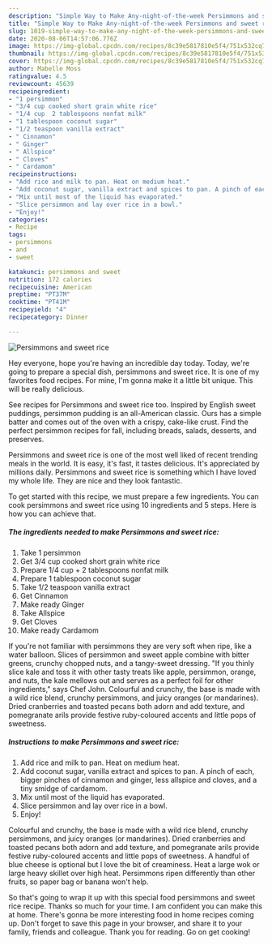 ```yaml
---
description: "Simple Way to Make Any-night-of-the-week Persimmons and sweet rice"
title: "Simple Way to Make Any-night-of-the-week Persimmons and sweet rice"
slug: 1019-simple-way-to-make-any-night-of-the-week-persimmons-and-sweet-rice
date: 2020-08-06T14:57:06.776Z
image: https://img-global.cpcdn.com/recipes/8c39e5817810e5f4/751x532cq70/persimmons-and-sweet-rice-recipe-main-photo.jpg
thumbnail: https://img-global.cpcdn.com/recipes/8c39e5817810e5f4/751x532cq70/persimmons-and-sweet-rice-recipe-main-photo.jpg
cover: https://img-global.cpcdn.com/recipes/8c39e5817810e5f4/751x532cq70/persimmons-and-sweet-rice-recipe-main-photo.jpg
author: Mabelle Moss
ratingvalue: 4.5
reviewcount: 45639
recipeingredient:
- "1 persimmon"
- "3/4 cup cooked short grain white rice"
- "1/4 cup  2 tablespoons nonfat milk"
- "1 tablespoon coconut sugar"
- "1/2 teaspoon vanilla extract"
- " Cinnamon"
- " Ginger"
- " Allspice"
- " Cloves"
- " Cardamom"
recipeinstructions:
- "Add rice and milk to pan. Heat on medium heat."
- "Add coconut sugar, vanilla extract and spices to pan. A pinch of each, bigger pinches of cinnamon and ginger, less allspice and cloves, and a tiny smidge of cardamom."
- "Mix until most of the liquid has evaporated."
- "Slice persimmon and lay over rice in a bowl."
- "Enjoy!"
categories:
- Recipe
tags:
- persimmons
- and
- sweet

katakunci: persimmons and sweet 
nutrition: 172 calories
recipecuisine: American
preptime: "PT37M"
cooktime: "PT41M"
recipeyield: "4"
recipecategory: Dinner

---
```



![Persimmons and sweet rice](https://img-global.cpcdn.com/recipes/8c39e5817810e5f4/751x532cq70/persimmons-and-sweet-rice-recipe-main-photo.jpg)

Hey everyone, hope you're having an incredible day today. Today, we're going to prepare a special dish, persimmons and sweet rice. It is one of my favorites food recipes. For mine, I'm gonna make it a little bit unique. This will be really delicious.

See recipes for Persimmons and sweet rice too. Inspired by English sweet puddings, persimmon pudding is an all-American classic. Ours has a simple batter and comes out of the oven with a crispy, cake-like crust. Find the perfect persimmon recipes for fall, including breads, salads, desserts, and preserves.

Persimmons and sweet rice is one of the most well liked of recent trending meals in the world. It is easy, it's fast, it tastes delicious. It's appreciated by millions daily. Persimmons and sweet rice is something which I have loved my whole life. They are nice and they look fantastic.


To get started with this recipe, we must prepare a few ingredients. You can cook persimmons and sweet rice using 10 ingredients and 5 steps. Here is how you can achieve that.

<!--inarticleads1-->

##### The ingredients needed to make Persimmons and sweet rice:

1. Take 1 persimmon
1. Get 3/4 cup cooked short grain white rice
1. Prepare 1/4 cup + 2 tablespoons nonfat milk
1. Prepare 1 tablespoon coconut sugar
1. Take 1/2 teaspoon vanilla extract
1. Get  Cinnamon
1. Make ready  Ginger
1. Take  Allspice
1. Get  Cloves
1. Make ready  Cardamom


If you&#39;re not familiar with persimmons they are very soft when ripe, like a water balloon. Slices of persimmon and sweet apple combine with bitter greens, crunchy chopped nuts, and a tangy-sweet dressing. &#34;If you thinly slice kale and toss it with other tasty treats like apple, persimmon, orange, and nuts, the kale mellows out and serves as a perfect foil for other ingredients,&#34; says Chef John. Colourful and crunchy, the base is made with a wild rice blend, crunchy persimmons, and juicy oranges (or mandarines). Dried cranberries and toasted pecans both adorn and add texture, and pomegranate arils provide festive ruby-coloured accents and little pops of sweetness. 

<!--inarticleads2-->

##### Instructions to make Persimmons and sweet rice:

1. Add rice and milk to pan. Heat on medium heat.
1. Add coconut sugar, vanilla extract and spices to pan. A pinch of each, bigger pinches of cinnamon and ginger, less allspice and cloves, and a tiny smidge of cardamom.
1. Mix until most of the liquid has evaporated.
1. Slice persimmon and lay over rice in a bowl.
1. Enjoy!


Colourful and crunchy, the base is made with a wild rice blend, crunchy persimmons, and juicy oranges (or mandarines). Dried cranberries and toasted pecans both adorn and add texture, and pomegranate arils provide festive ruby-coloured accents and little pops of sweetness. A handful of blue cheese is optional but I love the bit of creaminess. Heat a large wok or large heavy skillet over high heat. Persimmons ripen differently than other fruits, so paper bag or banana won&#39;t help. 

So that's going to wrap it up with this special food persimmons and sweet rice recipe. Thanks so much for your time. I am confident you can make this at home. There's gonna be more interesting food in home recipes coming up. Don't forget to save this page in your browser, and share it to your family, friends and colleague. Thank you for reading. Go on get cooking!
